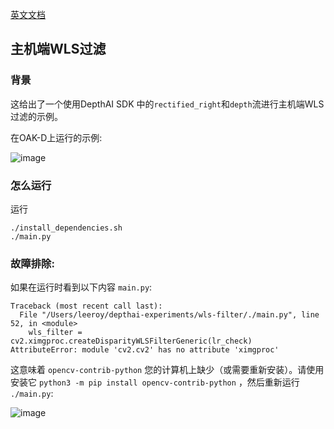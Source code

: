 [英文文档](README.md)

## 主机端WLS过滤

### 背景

这给出了一个使用DepthAI SDK 中的`rectified_right`和`depth`流进行主机端WLS过滤的示例。 

在OAK-D上运行的示例:

![image](https://user-images.githubusercontent.com/32992551/110709334-44e93880-81b9-11eb-8901-59b7381a49c6.png)

### 怎么运行

运行

```
./install_dependencies.sh
./main.py
```

### 故障排除:

如果在运行时看到以下内容 `main.py`:
```
Traceback (most recent call last):
  File "/Users/leeroy/depthai-experiments/wls-filter/./main.py", line 52, in <module>
    wls_filter = cv2.ximgproc.createDisparityWLSFilterGeneric(lr_check)
AttributeError: module 'cv2.cv2' has no attribute 'ximgproc'
```

这意味着 `opencv-contrib-python` 您的计算机上缺少（或需要重新安装）。请使用安装它 `python3 -m pip install opencv-contrib-python` ，然后重新运行 `./main.py`:

![image](https://user-images.githubusercontent.com/32992551/104220890-628a6380-53fd-11eb-9098-ffefc3dd3aa6.png)


